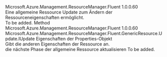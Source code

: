 <Type Name="IWithProperties" FullName="Microsoft.Azure.Management.ResourceManager.Fluent.GenericResource.Update.IWithProperties">
  <TypeSignature Language="C#" Value="public interface IWithProperties" />
  <TypeSignature Language="ILAsm" Value=".class public interface auto ansi abstract IWithProperties" />
  <TypeSignature Language="DocId" Value="T:Microsoft.Azure.Management.ResourceManager.Fluent.GenericResource.Update.IWithProperties" />
  <TypeSignature Language="VB.NET" Value="Public Interface IWithProperties" />
  <TypeSignature Language="F#" Value="type IWithProperties = interface" />
  <AssemblyInfo>
    <AssemblyName>Microsoft.Azure.Management.ResourceManager.Fluent</AssemblyName>
    <AssemblyVersion>1.0.0.60</AssemblyVersion>
  </AssemblyInfo>
  <Interfaces />
  <Docs>
    <summary>
            Eine allgemeine Ressource Update zum Ändern der Ressourceneigenschaften ermöglicht.
            </summary>
    <remarks>To be added.</remarks>
  </Docs>
  <Members>
    <Member MemberName="WithProperties">
      <MemberSignature Language="C#" Value="public Microsoft.Azure.Management.ResourceManager.Fluent.GenericResource.Update.IUpdate WithProperties (object properties);" />
      <MemberSignature Language="ILAsm" Value=".method public hidebysig newslot virtual instance class Microsoft.Azure.Management.ResourceManager.Fluent.GenericResource.Update.IUpdate WithProperties(object properties) cil managed" />
      <MemberSignature Language="DocId" Value="M:Microsoft.Azure.Management.ResourceManager.Fluent.GenericResource.Update.IWithProperties.WithProperties(System.Object)" />
      <MemberSignature Language="VB.NET" Value="Public Function WithProperties (properties As Object) As IUpdate" />
      <MemberSignature Language="F#" Value="abstract member WithProperties : obj -&gt; Microsoft.Azure.Management.ResourceManager.Fluent.GenericResource.Update.IUpdate" Usage="iWithProperties.WithProperties properties" />
      <MemberType>Method</MemberType>
      <AssemblyInfo>
        <AssemblyName>Microsoft.Azure.Management.ResourceManager.Fluent</AssemblyName>
        <AssemblyVersion>1.0.0.60</AssemblyVersion>
      </AssemblyInfo>
      <ReturnValue>
        <ReturnType>Microsoft.Azure.Management.ResourceManager.Fluent.GenericResource.Update.IUpdate</ReturnType>
      </ReturnValue>
      <Parameters>
        <Parameter Name="properties" Type="System.Object" />
      </Parameters>
      <Docs>
        <param name="properties">Eigenschaften der Properties-Objekt</param>
        <summary>
            Gibt die anderen Eigenschaften der Ressource an.
            </summary>
        <returns>die nächste Phase der allgemeine Ressource aktualisieren</returns>
        <remarks>To be added.</remarks>
      </Docs>
    </Member>
  </Members>
</Type>